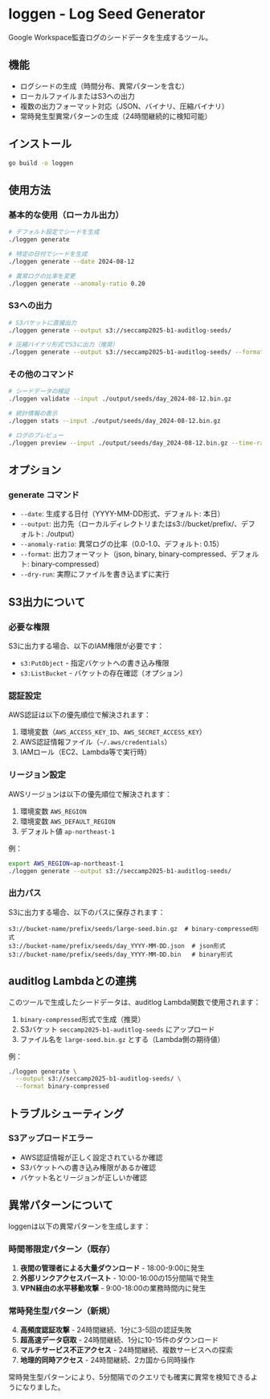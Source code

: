 # loggen - Log Seed Generator

Google Workspace監査ログのシードデータを生成するツール。

## 機能

- ログシードの生成（時間分布、異常パターンを含む）
- ローカルファイルまたはS3への出力
- 複数の出力フォーマット対応（JSON、バイナリ、圧縮バイナリ）
- 常時発生型異常パターンの生成（24時間継続的に検知可能）

## インストール

```bash
go build -o loggen
```

## 使用方法

### 基本的な使用（ローカル出力）

```bash
# デフォルト設定でシードを生成
./loggen generate

# 特定の日付でシードを生成
./loggen generate --date 2024-08-12

# 異常ログの比率を変更
./loggen generate --anomaly-ratio 0.20
```

### S3への出力

```bash
# S3バケットに直接出力
./loggen generate --output s3://seccamp2025-b1-auditlog-seeds/

# 圧縮バイナリ形式でS3に出力（推奨）
./loggen generate --output s3://seccamp2025-b1-auditlog-seeds/ --format binary-compressed
```

### その他のコマンド

```bash
# シードデータの検証
./loggen validate --input ./output/seeds/day_2024-08-12.bin.gz

# 統計情報の表示
./loggen stats --input ./output/seeds/day_2024-08-12.bin.gz

# ログのプレビュー
./loggen preview --input ./output/seeds/day_2024-08-12.bin.gz --time-range "10:00-11:00"
```

## オプション

### generate コマンド

- `--date`: 生成する日付（YYYY-MM-DD形式、デフォルト: 本日）
- `--output`: 出力先（ローカルディレクトリまたはs3://bucket/prefix/、デフォルト: ./output）
- `--anomaly-ratio`: 異常ログの比率（0.0-1.0、デフォルト: 0.15）
- `--format`: 出力フォーマット（json, binary, binary-compressed、デフォルト: binary-compressed）
- `--dry-run`: 実際にファイルを書き込まずに実行

## S3出力について

### 必要な権限

S3に出力する場合、以下のIAM権限が必要です：

- `s3:PutObject` - 指定バケットへの書き込み権限
- `s3:ListBucket` - バケットの存在確認（オプション）

### 認証設定

AWS認証は以下の優先順位で解決されます：

1. 環境変数（`AWS_ACCESS_KEY_ID`、`AWS_SECRET_ACCESS_KEY`）
2. AWS認証情報ファイル（`~/.aws/credentials`）
3. IAMロール（EC2、Lambda等で実行時）

### リージョン設定

AWSリージョンは以下の優先順位で解決されます：

1. 環境変数 `AWS_REGION`
2. 環境変数 `AWS_DEFAULT_REGION`
3. デフォルト値 `ap-northeast-1`

例：
```bash
export AWS_REGION=ap-northeast-1
./loggen generate --output s3://seccamp2025-b1-auditlog-seeds/
```

### 出力パス

S3に出力する場合、以下のパスに保存されます：

```
s3://bucket-name/prefix/seeds/large-seed.bin.gz  # binary-compressed形式
s3://bucket-name/prefix/seeds/day_YYYY-MM-DD.json  # json形式
s3://bucket-name/prefix/seeds/day_YYYY-MM-DD.bin   # binary形式
```

## auditlog Lambdaとの連携

このツールで生成したシードデータは、auditlog Lambda関数で使用されます：

1. `binary-compressed`形式で生成（推奨）
2. S3バケット `seccamp2025-b1-auditlog-seeds` にアップロード
3. ファイル名を `large-seed.bin.gz` とする（Lambda側の期待値）

例：
```bash
./loggen generate \
  --output s3://seccamp2025-b1-auditlog-seeds/ \
  --format binary-compressed
```

## トラブルシューティング

### S3アップロードエラー

- AWS認証情報が正しく設定されているか確認
- S3バケットへの書き込み権限があるか確認
- バケット名とリージョンが正しいか確認

## 異常パターンについて

loggenは以下の異常パターンを生成します：

### 時間帯限定パターン（既存）
1. **夜間の管理者による大量ダウンロード** - 18:00-9:00に発生
2. **外部リンクアクセスバースト** - 10:00-16:00の15分間隔で発生
3. **VPN経由の水平移動攻撃** - 9:00-18:00の業務時間内に発生

### 常時発生型パターン（新規）
4. **高頻度認証攻撃** - 24時間継続、1分に3-5回の認証失敗
5. **超高速データ窃取** - 24時間継続、1分に10-15件のダウンロード
6. **マルチサービス不正アクセス** - 24時間継続、複数サービスへの探索
7. **地理的同時アクセス** - 24時間継続、2カ国から同時操作

常時発生型パターンにより、5分間隔でのクエリでも確実に異常を検知できるようになりました。